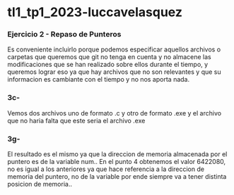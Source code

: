 # tl1_tp1_2023-luccavelasquez
### Ejercicio 2 - Repaso de Punteros
Es conveniente incluirlo  porque podemos especificar aquellos archivos o carpetas que queremos que git no tenga en cuenta
y no almacene las modificaciones que se han realizado sobre ellos durante el tiempo, y queremos lograr eso ya que hay archivos
que no son relevantes y que su informacion es cambiante con el tiempo y no nos aporta nada.
### 3c-
Vemos dos archivos uno de formato .c y otro de formato .exe
y el archivo que no haria falta que este seria el archivo .exe
### 3g-
El resultado es el mismo ya que la direccion de memoria
almacenada por el puntero es de la variable num..
En el punto 4 obtenemos el valor 6422080, no es igual a los anteriores
ya que hace referencia a la direccion de memoria del puntero, no de la variable
por ende siempre va a tener distinta posicion de memoria..

